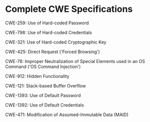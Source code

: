 

# Complete CWE Specifications

CWE-259: Use of Hard-coded Password

CWE-798: Use of Hard-coded Credentials

CWE-321: Use of Hard-coded Cryptographic Key

CWE-425: Direct Request ('Forced Browsing')

CWE-78: Improper Neutralization of Special Elements used in an OS Command ('OS Command Injection')

CWE-912: Hidden Functionality

CWE-121: Stack-based Buffer Overflow

CWE-1393: Use of Default Password

CWE-1392: Use of Default Credentials

CWE-471: Modification of Assumed-Immutable Data (MAID)